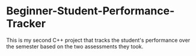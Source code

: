 # Beginner-Student-Performance-Tracker
This is my second C++ project that tracks the student's performance over the semester based on the two assessments they took. 
